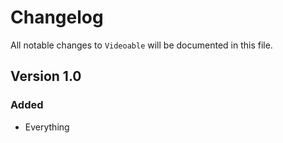# Changelog

All notable changes to `Videoable` will be documented in this file.

## Version 1.0

### Added
- Everything
